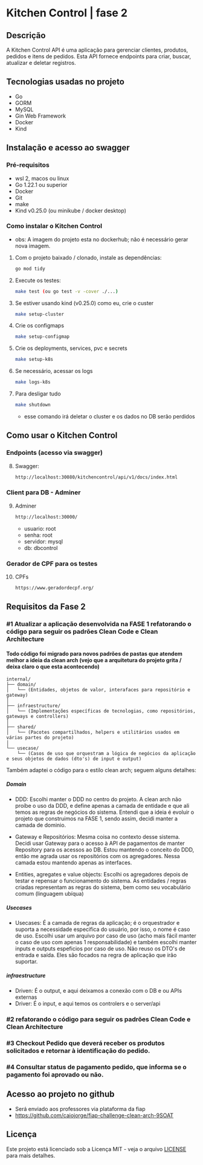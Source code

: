# Kitchen Control | fase 2

## Descrição

A Kitchen Control API é uma aplicação para gerenciar clientes, produtos, pedidos e itens de pedidos. Esta API fornece endpoints para criar, buscar, atualizar e deletar registros.

## Tecnologias usadas no projeto

- Go
- GORM
- MySQL
- Gin Web Framework
- Docker
- Kind

## Instalação e acesso ao swagger

### Pré-requisitos

- wsl 2, macos ou linux
- Go 1.22.1 ou superior
- Docker
- Git
- make
- Kind v0.25.0 (ou minikube / docker desktop)

### Como instalar o Kitchen Control

- obs: A imagem do projeto esta no dockerhub; não é necessário gerar nova imagem.

1. Com o projeto baixado / clonado, instale as dependências:
    ```bash
    go mod tidy
    ```
2. Execute os testes:
    ```bash
    make test (ou go test -v -cover ./...)
    ```
3. Se estiver usando kind (v0.25.0) como eu, crie o custer

    ```bash
    make setup-cluster
    ```
4. Crie os configmaps

    ```bash
    make setup-configmap
    ```
5. Crie os deployments, services, pvc e secrets 

    ```bash
    make setup-k8s
    ```
6. Se necessário, acessar os logs

    ```bash
    make logs-k8s
    ```
7. Para desligar tudo
    ```bash
    make shutdown
    ```
    - esse comando irá deletar o cluster e os dados no DB serão perdidos 
## Como usar o Kitchen Control

### Endpoints (acesso via swagger)

8. Swagger:
    ```bash
    http://localhost:30080/kitchencontrol/api/v1/docs/index.html
    ```
### Client para DB - Adminer
9. Adminer
    ```bash
    http://localhost:30000/
    ```

    - usuario: root
    - senha: root
    - servidor: mysql
    - db: dbcontrol

### Gerador de CPF para os testes
10. CPFs
    ```bash
    https://www.geradordecpf.org/

## Requisitos da Fase 2

### #1 Atualizar a aplicação desenvolvida na FASE 1 refatorando o código para seguir os padrões Clean Code e Clean Architecture

#### Todo código foi migrado para novos padrões de pastas que atendem melhor a ideia da clean arch (vejo que a arquitetura do projeto grita / deixa claro o que esta acontecendo)

```plaintext
internal/
├── domain/
│   └── (Entidades, objetos de valor, interafaces para repositório e gateway)
│
├── infraestructure/
│   └── (Implementações específicas de tecnologias, como repositórios, gateways e controllers)
│
├── shared/
│   └── (Pacotes compartilhados, helpers e utilitários usados em várias partes do projeto)
│
└── usecase/
    └── (Casos de uso que orquestram a lógica de negócios da aplicação e seus objetos de dados (dto's) de input e output)

```
 
 Também adaptei o código para o estilo clean arch; seguem alguns detalhes:

##### Domain
- DDD: Escolhi manter o DDD no centro do projeto. A clean arch não proíbe o uso da DDD, e define apenas a camada de entidade e que ali temos as regras de negócios do sistema. Entendi que a ideia é evoluir o projeto que construimos na FASE 1, sendo assim, decidi manter a camada de dominio.

- Gateway e Repositórios: Mesma coisa no contexto desse sistema. Decidi usar Gateway para o acesso à API de pagamentos de manter Repository para os acessos ao DB. Estou mantendo o conceito do DDD, então me agrada usar os repositórios com os agregadores. Nessa camada estou mantendo apenas as interfaces.

- Entities, agregates e value objects: Escolhi os agregadores depois de testar e repensar o funcionamento do sistema. As entidades / regras criadas representam as regras do sistema, bem como seu vocabulário comum (linguagem ubíqua) 

##### Usecases
- Usecases: É a camada de regras da aplicação; é o orquestrador e suporta a necessidade especifica do usuário, por isso, o nome é caso de uso. Escolhi usar um arquivo por caso de uso (acho mais fácil manter o caso de uso com apenas 1 responsabilidade) e também escolhi manter inputs e outputs espeficios por caso de uso. Não reuso os DTO's de entrada e saída. Eles são focados na regra de aplicação que irão suportar.

##### infraestructure

- Driven: É o output, e aqui deixamos a conexão com o DB e ou APIs externas
- Driver: É o input, e aqui temos os controlers e o server/api

### #2 refatorando o código para seguir os padrões Clean Code e Clean Architecture
### #3 Checkout Pedido que deverá receber os produtos solicitados e retornar à identificação do pedido.
### #4 Consultar status de pagamento pedido, que informa se o pagamento foi aprovado ou não.



## Acesso ao projeto no github
- Será enviado aos professores via plataforma da fiap
- https://github.com/caiojorge/fiap-challenge-clean-arch-9SOAT

## Licença
Este projeto está licenciado sob a Licença MIT - veja o arquivo [LICENSE](LICENSE) para mais detalhes.





